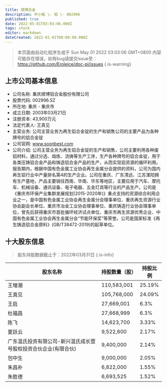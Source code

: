 ```yaml
---
title: 顺博合金
description: 中小板 \- 铝 \- 002996
published: true
date: 2022-05-01T03:03:06.000Z
tags: stock
editor: markdown
dateCreated: 2022-01-01T00:00:00.000Z
---
```


> 本页面由自动化程序生成于 Sun May 01 2022 03:03:06 GMT+0800
> 内容可能存在错误，如有bug请提交issue至：https://github.com/Eroleice/doc-pi/issues
{.is-warning}

## 上市公司基本信息
- 公司名称: 重庆顺博铝合金股份有限公司
- 股票代码: 002996.SZ
- 所在地: 重庆 - 重庆市
- 成立日期: 2003年03月21日
- 注册资本: 43,900万元
- 法定代表人: 王真见
- 主营业务: 公司主营业务为再生铝合金锭的生产和销售公司的主要产品为各种牌号的铝合金锭
- 公司官网: www.soonbest.com
- 公司介绍: 公司主营业务为再生铝合金锭的生产和销售，公司主要利用各种废铝材料，通过分选、熔炼、浇铸等生产工序，生产各种牌号的铝合金锭，用于各类压铸铝合金产品和铸造铝合金产品的生产，从而实现铝资源的循环利用。报告期内，根据中国有色金属工业协会再生金属分会提供的资料，公司为国内再生铝行业中产量排名第4的生产企业。公司在重庆、广东清远、江苏溧阳拥有生产基地，产品主要销往西南、华南、华东等地区，主要应用于汽车、摩托车、机械设备、通讯设备、电子电器、五金灯具等行业的产品生产。公司是《重庆市环保产业集群发展规划(2015-2020年)》重点支持的资源综合利用企业之一，是中国有色金属工业协会再生金属分会理事单位、重庆再生资源行业协会副会长单位、重庆市冶金工业协会理事单位、重庆铸造行业协会理事单位，曾先后获得重庆市首批循环经济试点单位、重庆市再生资源优秀企业、中国有色金属工业协会再生金属分会“节能环保奖”等荣誉。公司是国家标准《再生铸造铝合金原料》(GB/T38472-2019)的起草单位。


## 十大股东信息
> 股东持股数据截止于：2022年03月31日
{.is-info}

| 股东名称 | 持股数量（股） | 持股比例 |
| --- | --- | --- |
| 王增潮 | 110,583,001 | 25.19% |
| 王真见 | 105,768,000 | 24.09% |
| 王启 | 27,669,001 | 6.3% |
| 杜福昌 | 27,668,999 | 6.3% |
| 陈飞 | 14,623,700 | 3.33% |
| 夏跃云 | 9,522,600 | 2.17% |
| 广东温氏投资有限公司-新兴温氏成长壹号股权投资合伙企业(有限合伙) | 9,400,000 | 2.14% |
| 包中生 | 9,000,000 | 2.05% |
| 朱昌补 | 6,822,000 | 1.55% |
| 朱胜德 | 6,693,525 | 1.52% |





